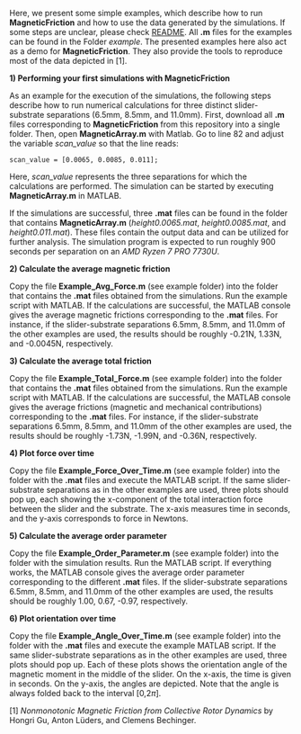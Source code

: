 Here, we present some simple examples, which describe how to run **MagneticFriction** and how to use the data generated by the simulations. If some steps are unclear, please check [README](../README.md). All **.m** files for the examples can be found in the Folder *example*. The presented examples here also act as a demo for **MagneticFriction**. They also provide the tools to reproduce most of the data depicted in [1].

**1) Performing your first simulations with **MagneticFriction****

As an example for the execution of the simulations, the following steps describe how to run numerical calculations for three distinct slider-substrate separations (6.5mm, 8.5mm, and 11.0mm). First, download all **.m** files corresponding to **MagneticFriction** from this repository into a single folder. Then, open **MagneticArray.m** with Matlab. Go to line 82 and adjust the variable *scan_value* so that the line reads:
```
scan_value = [0.0065, 0.0085, 0.011];
```
Here, *scan_value* represents the three separations for which the calculations are performed. The simulation can be started by executing **MagneticArray.m** in MATLAB.

If the simulations are successful, three **.mat** files can be found in the folder that contains **MagneticArray.m** (*height0.0065.mat*, *height0.0085.mat*, and *height0.011.mat*). These files contain the output data and can be utilized for further analysis. The simulation program is expected to run roughly 900 seconds per separation on an *AMD Ryzen 7 PRO 7730U*.

**2) Calculate the average magnetic friction**

Copy the file **Example_Avg_Force.m** (see example folder) into the folder that contains the **.mat** files obtained from the simulations. Run the example script with MATLAB. If the calculations are successful, the MATLAB console gives the average magnetic frictions corresponding to the **.mat** files. For instance, if the slider-substrate separations 6.5mm, 8.5mm, and 11.0mm of the other examples are used, the results should be roughly -0.21N, 1.33N, and -0.0045N, respectively. 

**3) Calculate the average total friction**

Copy the file **Example_Total_Force.m** (see example folder) into the folder that contains the **.mat** files obtained from the simulations. Run the example script with MATLAB. If the calculations are successful, the MATLAB console gives the average frictions (magnetic and mechanical contributions) corresponding to the **.mat** files. For instance, if the slider-substrate separations 6.5mm, 8.5mm, and 11.0mm of the other examples are used, the results should be roughly -1.73N, -1.99N, and -0.36N, respectively. 

**4) Plot force over time**

Copy the file **Example_Force_Over_Time.m** (see example folder) into the folder with the **.mat** files and execute the MATLAB script. If the same slider-substrate separations as in the other examples are used, three plots should pop up, each showing the x-component of the total interaction force between the slider and the substrate. The x-axis measures time in seconds, and the y-axis corresponds to force in Newtons.

**5) Calculate the average order parameter**

Copy the file **Example_Order_Parameter.m** (see example folder) into the folder with the simulation results. Run the MATLAB script. If everything works, the MATLAB console gives the average order parameter corresponding to the different **.mat** files. If the slider-substrate separations 6.5mm, 8.5mm, and 11.0mm of the other examples are used, the results should be roughly 1.00, 0.67, -0.97, respectively.

**6) Plot orientation over time**

Copy the file **Example_Angle_Over_Time.m** (see example folder) into the folder with the **.mat** files and execute the example MATLAB script. If the same slider-substrate separations as in the other examples are used, three plots should pop up. Each of these plots shows the orientation angle of the magnetic moment in the middle of the slider. On the x-axis, the time is given in seconds. On the y-axis, the angles are depicted. Note that the angle is always folded back to the interval [0,2$` \pi `$].

[1] *Nonmonotonic Magnetic Friction from Collective Rotor Dynamics* by Hongri Gu, Anton Lüders, and Clemens Bechinger.
